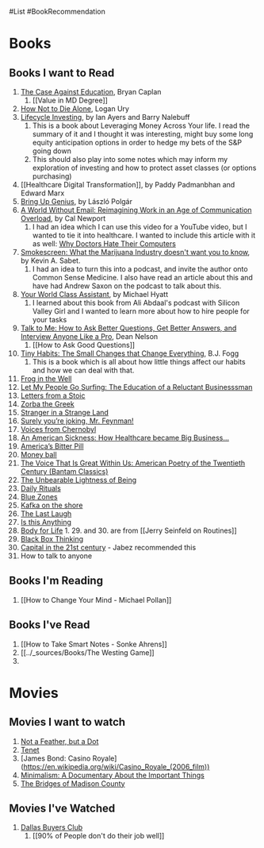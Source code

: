 #List #BookRecommendation 

# Books

## Books I want to Read

1. [The Case Against Education](https://www.amazon.com/Case-against-Education-System-Waste/dp/0691174652), Bryan Caplan 
	1. [[Value in MD Degree]]
2. [How Not to Die Alone](https://www.loganury.com/book), Logan Ury
3. [Lifecycle Investing](http://lifecycleinvesting.net/), by Ian Ayers and Barry Nalebuff
	1. This is a book about Leveraging Money Across Your life. I read the summary of it and I thought it was interesting, might buy some long equity anticipation options in order to hedge my bets of the S&P going down 
	2. This should also play into some notes which may inform my exploration of investing and how to protect asset classes (or options purchasing)
4. [[Healthcare Digital Transformation]], by Paddy Padmanbhan and Edward Marx
5. [Bring Up Genius](https://www.amazon.com/Raise-Child-Genius-Gregoriy-Smyth-ebook/dp/B00Y3LB3Z8), by László Polgár
6. [A World Without Email: Reimagining Work in an Age of Communication Overload](https://www.amazon.com/World-Without-Email-Reimagining-Communication-ebook/dp/B08BKSJX1M), by Cal Newport
	1. I had an idea which I can use this video for a YouTube video, but I wanted to tie it into healthcare. I wanted to include this article with it as well: [Why Doctors Hate Their Computers](https://www.newyorker.com/magazine/2018/11/12/why-doctors-hate-their-computers)
7. [Smokescreen: What the Marijuana Industry doesn't want you to know](https://www.amazon.com/Smokescreen-What-Marijuana-Industry-Doesnt/dp/1948677873/ref=sr_1_1?dchild=1&keywords=smokescreen&qid=1616083129&s=books&sr=1-1), by Kevin A. Sabet. 
	1. I had an idea to turn this into a podcast, and invite the author onto Common Sense Medicine. I also have read an article about this and have had Andrew Saxon on the podcast to talk about this. 
8. [Your World Class Assistant](https://yourworldclassassistant.com/), by Michael Hyatt 
	1. I learned about this book from Ali Abdaal's podcast with Silicon Valley Girl and I wanted to learn more about how to hire people for your tasks
9. [Talk to Me: How to Ask Better Questions, Get Better Answers, and Interview Anyone Like a Pro](https://www.amazon.com/Talk-Me-Questions-Answers-Interview/dp/1982610093), Dean Nelson
	1. [[How to Ask Good Questions]]
10. [Tiny Habits: The Small Changes that Change Everything](https://www.amazon.com/Tiny-Habits-Changes-Change-Everything/dp/0358362776), B.J. Fogg 
	1. This is a book which is all about how little things affect our habits and how we can deal with that. 
11. [Frog in the Well](https://www.amazon.com/Frog-Well-Review-Childrens-Collection/dp/1681370964)
12. [Let My People Go Surfing: The Education of a Reluctant Businesssman](https://www.amazon.com/Let-People-Surfing-Education-Businessman/dp/0143037838)
13. [Letters from a Stoic ](https://www.amazon.com/Letters-Penguin-Classics-Lucius-Annaeus/dp/0140442103/ref=sr_1_1?dchild=1&keywords=Letters+from+a+Stoic&qid=1616094499&sr=8-1)
14.  [Zorba the Greek ](https://www.amazon.com/Zorba-Greek-Nikos-Kazantzakis/dp/1476782814/ref=sr_1_1?dchild=1&keywords=Zorba+the+Greek&qid=1616094510&sr=8-1)
15.  [Stranger in a Strange Land](https://www.amazon.com/Stranger-in-Strange-Land-audiobook/dp/B00005QTH2/ref=sr_1_1?dchild=1&keywords=Stranger+in+a+Strange+Land&qid=1616094533&sr=8-1)
16.  [Surely you’re joking, Mr. Feynman!](https://www.amazon.com/Surely-Youre-Joking-Mr-Feynman/dp/0393355624/ref=sr_1_1?dchild=1&keywords=Surely+you%E2%80%99re+joking%2C+Mr.+Feynman%21&qid=1616094548&sr=8-1)
17.  [Voices from Chernobyl](https://www.amazon.com/Chernobyl-Belarussian-Literature-Svetlana-Alexievich/dp/1628973307/ref=sr_1_1?dchild=1&keywords=Voices+from+Chernobyl&qid=1616094573&sr=8-1)
18.  [An American Sickness: How Healthcare became Big Business…](https://www.amazon.com/American-Sickness-Healthcare-Became-Business/dp/0143110853/ref=sr_1_1?dchild=1&keywords=An+American+Sickness%3A+How+Healthcare+became+Big+Business%E2%80%A6&qid=1616094589&sr=8-1)
19.  [America’s Bitter Pill ](https://www.amazon.com/Americas-Bitter-Pill-Politics-Healthcare/dp/0812986687/ref=sr_1_1?dchild=1&keywords=America%E2%80%99s+Bitter+Pill&qid=1616094604&sr=8-1)
20.  [Money ball](https://www.amazon.com/Moneyball-Art-Winning-Unfair-Game/dp/0393324818/ref=sr_1_3?dchild=1&keywords=moneyball&qid=1616094615&sr=8-3)
21.  [The Voice That Is Great Within Us: American Poetry of the Twentieth Century (Bantam Classics)](https://www.amazon.com/Voice-That-Great-Within-Twentieth/dp/0553262637/ref=sr_1_1?dchild=1&keywords=The+Voice+That+Is+Great+Within+Us%3A+American+Poetry+of+the+Twentieth+Century+%28Bantam+Classics%29&qid=1616094632&sr=8-1)
22.  [The Unbearable Lightness of Being](https://www.amazon.com/Unbearable-Lightness-Being-Perennial-Classics/dp/0061148520/ref=sr_1_1?dchild=1&keywords=The+Unbearable+Lightness+of+Being&qid=1616094648&sr=8-1)
23.  [Daily Rituals](https://www.amazon.com/Daily-Rituals-How-Artists-Work/dp/0307273601/ref=sr_1_1?dchild=1&keywords=Daily+Rituals&qid=1616094681&sr=8-1) 
26.  [Blue Zones](https://www.amazon.com/Blue-Zones-Second-Lessons-Longest/dp/1426209487/ref=sr_1_1?dchild=1&keywords=Blue+Zones&qid=1616094745&sr=8-1)
27.  [Kafka on the shore](https://www.amazon.com/Kafka-Shore-Haruki-Murakami/dp/1400079276/ref=sr_1_1?dchild=1&keywords=Kafka+on+the+shore&qid=1616094759&sr=8-1)
28.  [The Last Laugh](https://www.amazon.com/Last-Laugh-World-Stand-Up-Comics/dp/0815410964)
29.  [Is this Anything](https://www.amazon.com/This-Anything-Jerry-Seinfeld/dp/1982112697)
30.  [Body for Life](https://www.amazon.com/Body-Life-Mental-Physical-Strength/dp/0060193395/ref=sr_1_1?dchild=1&keywords=body+for+life&qid=1617881843&s=books&sr=1-1)
	1.  29. and 30. are from [[Jerry Seinfeld on Routines]]
31.  [Black Box Thinking](https://www.amazon.com/Black-Box-Thinking-People-Mistakes-But/dp/1591848229)
32.  [Capital in the 21st century](https://en.wikipedia.org/wiki/Capital_in_the_Twenty-First_Century) - Jabez recommended this
33. How to talk to anyone

## Books I'm Reading 
1. [[How to Change Your Mind - Michael Pollan]]

## Books I've Read
1. [[How to Take Smart Notes - Sonke Ahrens]]
2. [[../_sources/Books/The Westing Game]]
3. 

# Movies 
## Movies I want to watch
1. [Not a Feather, but a Dot](https://en.wikipedia.org/wiki/Not_a_Feather,_but_a_Dot)
2. [Tenet](https://en.wikipedia.org/wiki/Tenet_(film))
3. [James Bond: Casino Royale] (https://en.wikipedia.org/wiki/Casino_Royale_(2006_film))
4. [Minimalism: A Documentary About the Important Things](https://www.netflix.com/title/80114460)
5. [The Bridges of Madison County](https://en.wikipedia.org/wiki/The_Bridges_of_Madison_County_(film))

## Movies I've Watched
1. [Dallas Buyers Club](https://en.wikipedia.org/wiki/Dallas_Buyers_Club)
	1. [[90% of People don't do their job well]]